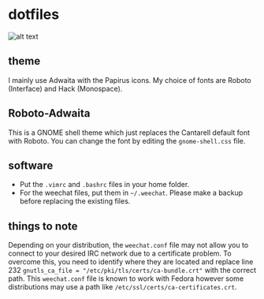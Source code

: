 # dotfiles

![alt text]()

## theme
I mainly use Adwaita with the Papirus icons. My choice of fonts are Roboto (Interface) and Hack (Monospace). 

## Roboto-Adwaita
This is a GNOME shell theme which just replaces the Cantarell default font with Roboto. You can change the font by editing the `gnome-shell.css` file.

## software
* Put the `.vimrc` and `.bashrc` files in your home folder. 
* For the weechat files, put them in `~/.weechat`. Please make a backup before replacing the existing files.

## things to note
Depending on your distribution, the `weechat.conf` file may not allow you to connect to your desired IRC network due to a certificate problem. To overcome this, you need to identify where they are located and replace line 232 `gnutls_ca_file = "/etc/pki/tls/certs/ca-bundle.crt"` with the correct path. This `weechat.conf` file is known to work with Fedora however some distributions may use a path like `/etc/ssl/certs/ca-certificates.crt`.
